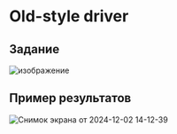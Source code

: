 # Old-style driver
## Задание
![изображение](https://github.com/user-attachments/assets/bc4ac94b-60aa-4c6d-a178-b227ed64bc9e)
## Пример результатов
![Снимок экрана от 2024-12-02 14-12-39](https://github.com/user-attachments/assets/6207b53f-0770-4e4c-aa7f-34dd96226056)
